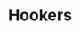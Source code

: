 ---
title: Hookers
crosslinks:
- SexWorkers
- Escorts
- autotldr
- dirtyr4r
- DeadBedrooms
- TrueReddit
- SWResources
- WorkOnline
- watchpeopledie
- NSFWIAMA
- AskReddit
- coaxedintoasnafu
- adviceanimals
- SuicideWatch
- Bitcoin
- nocontext
- AskMen
- AskAnEscort
- hapas
---